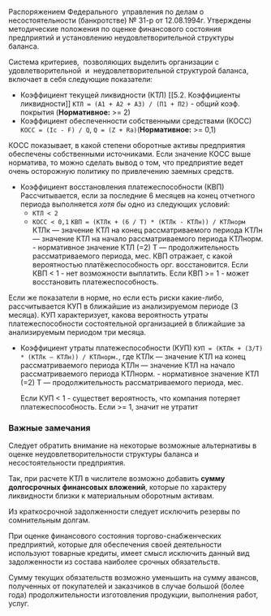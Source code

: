 Распоряжением Федерального  управления по делам о несостоятельности (банкротстве) № 31-р от 12.08.1994г. Утверждены методические положения по оценке финансового состояния предприятий и установлению неудовлетворительной структуры баланса.

Система критериев,  позволяющих выделить организации с удовлетворительной  и  неудовлетворительной структурой баланса, включает в себя следующие показатели:
- Коэффициент текущей ликвидности (КТЛ) [[5.2. Коэффициенты ликвидности]]
	 `КТЛ = (А1 + А2 + А3) / (П1 + П2)` - общий коэф. покрытия (**Нормативное:** >= 2)
- Коэффициент обеспеченности собственными средствами (КОСС)
	 `КОСС = (Ic - F) / Q`, `Q = (Z + Ra)`(**Нормативное:** >= 0,1)

КОСС показывает, в какой степени оборотные активы  предприятия обеспечены собственными источниками. Если значение КОСС выше  норматива,  то  можно сделать вывод о том, что предприятие ведет очень осторожную  политику по привлечению заемных средств.

- Коэффициент восстановления платежеспособности (КВП)
	 Рассчитывается, если за последние 6 месяцев на конец отчетного периода выполняется *хотя бы* одно из следующих условий:
	 - `КТЛ < 2`
	 - `КОСС < 0,1`
	 `КВП = (КТЛк + (6 / Т) * (КТЛк - КТЛн)) / КТЛнорм`
	 КТЛк — значение КТЛ на конец рассматриваемого периода
	 КТЛн — значение КТЛ на начало рассматриваемого периода
	 КТЛнорм. - нормативное значение КТЛ (=2)
	 Т — продолжительность рассматриваемого периода, мес.
	 КВП отражает, с какой вероятностью платёжеспособность орг. восстановится. 
	 Если КВП < 1 - нет возможности выплатить.
	 Если КВП >= 1 - может восстановить платежеспособность.

Если же показатели в норме, но если есть риски какие-либо, рассчитывается КУП в ближайшие из анализируемом периоде (3 месяца). КУП характеризует, какова вероятность утраты  платежеспособности  состоятельной организацией в ближайшие за анализируемым периодом три месяца.

- Коэффициент утраты платежеспособности (КУП)
	 `КУП = (КТЛк + (3/T) * (КТЛк — КТЛн)) / КТЛнорм.`, где
	 КТЛк — значение КТЛ на конец рассматриваемого периода
	 КТЛн — значение КТЛ на начало рассматриваемого периода
	 КТЛнорм. - нормативное значение КТЛ (=2)
	 Т — продолжительность рассматриваемого периода, мес. 
	 
	 Если КУП < 1 - существет вероятность, что компания потеряет платежеспособность. Если >= 1, значит не утратит
### Важные замечания
Следует обратить внимание на некоторые возможные  альтернативы в оценке неудовлетворительности структуры баланса  и  несостоятельности предприятия. 

Так, при расчете КТЛ в  числителе  возможно добавить **сумму долгосрочных финансовых вложений**, которые по характеру ликвидности близки к материальным оборотным активам. 

Из краткосрочной задолженности следует исключить резервы по  сомнительным долгам. 

При  оценке  финансового  состояния  торгово-снабженческих предприятий,  которые  для  обеспечения  своей  деятельности   используют товарные кредиты, имеет смысл исключить данный вид задолженности из состава наиболее срочных обязательств. 

Сумму  текущих обязательств возможно уменьшить на сумму  авансов,  полученных  от покупателей и заказчиков в случае большой (более  года)  продолжительности изготовления продукции, выполнения работ, услуг.